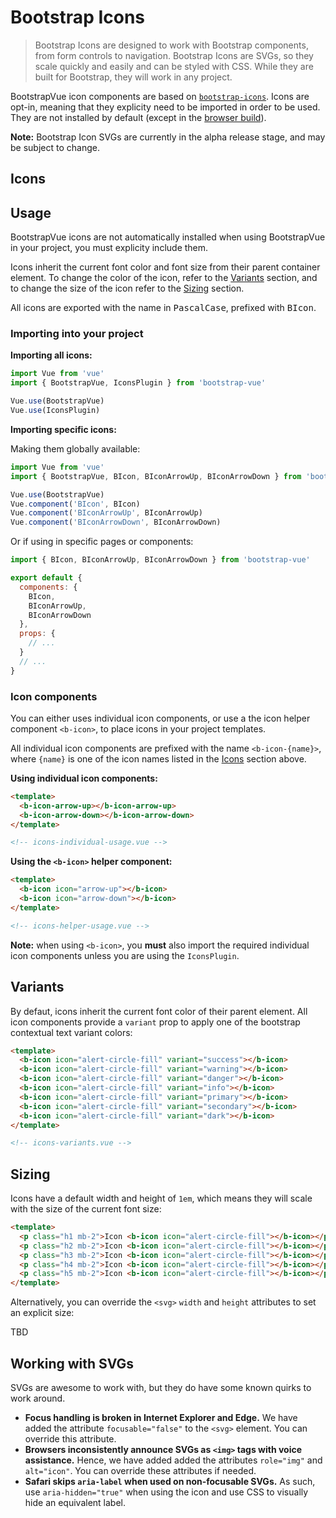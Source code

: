 # Bootstrap Icons

> Bootstrap Icons are designed to work with Bootstrap components, from form controls to navigation.
> Bootstrap Icons are SVGs, so they scale quickly and easily and can be styled with CSS. While they
> are built for Bootstrap, they will work in any project.

BootstrapVue icon components are based on [`bootstrap-icons`](https://icons.getbootstrap.com/).
Icons are opt-in, meaning that they explicity need to be imported in order to be used. They are not
installed by default (except in the [browser build](/docs#build-variants)).

<p class="alert alert-info">
  <strong>Note:</strong> Bootstrap Icon SVGs are currently in the alpha release stage, and may be
  subject to change.
</p>

## Icons

<div class="bd-example notranslate">
  <!-- Component rendered by docs/pages/docs/icons.index.js -->
  <!-- We use a `<div is="...">` to prevent marked loader from mangling the unknown tag-->
  <div is="IconsTable"></div>
</div>

## Usage

BootstrapVue icons are not automatically installed when using BootstrapVue in your project, you
must explicity include them.

Icons inherit the current font color and font size from their parent container element. To change
the color of the icon, refer to the [Variants](#variants) section, and to change the size of the
icon refer to the [Sizing](#sizing) section.

All icons are exported with the name in <samp>PascalCase</samp>, prefixed with <samp>BIcon</samp>.

### Importing into your project

**Importing all icons:**

```js
import Vue from 'vue'
import { BootstrapVue, IconsPlugin } from 'bootstrap-vue'

Vue.use(BootstrapVue)
Vue.use(IconsPlugin)
```

**Importing specific icons:**

Making them globally available:

```js
import Vue from 'vue'
import { BootstrapVue, BIcon, BIconArrowUp, BIconArrowDown } from 'bootstrap-vue'

Vue.use(BootstrapVue)
Vue.component('BIcon', BIcon)
Vue.component('BIconArrowUp', BIconArrowUp)
Vue.component('BIconArrowDown', BIconArrowDown)
```

Or if using in specific pages or components:

```js
import { BIcon, BIconArrowUp, BIconArrowDown } from 'bootstrap-vue'

export default {
  components: {
    BIcon,
    BIconArrowUp,
    BIconArrowDown
  },
  props: {
    // ...
  }
  // ...
}
```

### Icon components

You can either uses individual icon components, or use a the icon helper component `<b-icon>`, to
place icons in your project templates.

All individual icon components are prefixed with the name `<b-icon-{name}>`, where `{name}` is one
of the icon names listed in the [Icons](#icons) section above.

**Using individual icon components:**

```html
<template>
  <b-icon-arrow-up></b-icon-arrow-up>
  <b-icon-arrow-down></b-icon-arrow-down>
</template>

<!-- icons-individual-usage.vue -->
```

**Using the `<b-icon>` helper component:**

```html
<template>
  <b-icon icon="arrow-up"></b-icon>
  <b-icon icon="arrow-down"></b-icon>
</template>

<!-- icons-helper-usage.vue -->
```

**Note:** when using `<b-icon>`, you **must** also import the required individual icon components
unless you are using the `IconsPlugin`.

## Variants

By defaut, icons inherit the current font color of their parent element.  All icon components
provide a `variant` prop to apply one of the bootstrap contextual text variant colors:

```html
<template>
  <b-icon icon="alert-circle-fill" variant="success"></b-icon>
  <b-icon icon="alert-circle-fill" variant="warning"></b-icon>
  <b-icon icon="alert-circle-fill" variant="danger"></b-icon>
  <b-icon icon="alert-circle-fill" variant="info"></b-icon>
  <b-icon icon="alert-circle-fill" variant="primary"></b-icon>
  <b-icon icon="alert-circle-fill" variant="secondary"></b-icon>
  <b-icon icon="alert-circle-fill" variant="dark"></b-icon>
</template>

<!-- icons-variants.vue -->
```

## Sizing

Icons have a default width and height of `1em`, which means they will scale with the size of
the current font size:

```html
<template>
  <p class="h1 mb-2">Icon <b-icon icon="alert-circle-fill"></b-icon></p>
  <p class="h2 mb-2">Icon <b-icon icon="alert-circle-fill"></b-icon></p>
  <p class="h3 mb-2">Icon <b-icon icon="alert-circle-fill"></b-icon></p>
  <p class="h4 mb-2">Icon <b-icon icon="alert-circle-fill"></b-icon></p>
  <p class="h5 mb-2">Icon <b-icon icon="alert-circle-fill"></b-icon></p>
</template>
```

Alternatively, you can override the `<svg>` `width` and `height` attributes to set an explicit
size:

TBD

## Working with SVGs

SVGs are awesome to work with, but they do have some known quirks to work around.

- **Focus handling is broken in Internet Explorer and Edge.** We have added the attribute
  `focusable="false"` to the `<svg>` element. You can override this attribute.
- **Browsers inconsistently announce SVGs as `<img>` tags with voice assistance.** Hence, we
  have added added the attributes `role="img"` and `alt="icon"`. You can override these
  attributes if needed.
- **Safari skips `aria-label` when used on non-focusable SVGs.** As such, use `aria-hidden="true"`
  when using the icon and use CSS to visually hide an equivalent label.
